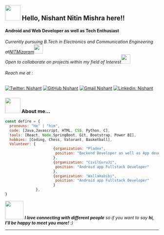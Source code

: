<h2><img src="https://media.giphy.com/media/l1BgRvzvyk92jcQ9O/giphy.gif" width="50">  Hello, Nishant Nitin Mishra here!! </h2>
<h4>Android and Web Developer as well as Tech Enthusiast</h4>
<p><em>Currently pursuing B.Tech in Electronics and Communication Engineering at<a href="https://www.nitmz.ac.in/">NITMizoram</a><img src="https://media.giphy.com/media/fYSnHlufseco8Fh93Z/giphy.gif" width="30"></br>Open to collaborate on projects within my field of Interest</a><img src="https://media.giphy.com/media/WUlplcMpOCEmTGBtBW/giphy.gif" width="30"> 
</em></p>

<h6>Reach me at :</h6>

[![Twitter: Nishant](https://img.shields.io/twitter/follow/Mnishant458?label=Follow)](https://twitter.com/Mnishant458)
[![GitHub Nishant](https://img.shields.io/badge/GitHub-1000?label=Dev-Defire&logo=github&logoColor=white)](https://github.com/Dev-DeFire)
[![Gmail Nishant](https://img.shields.io/badge/Gmail-D14836?style=for-the-badge&logo=gmail&logoColor=white)](mailto:mnishant458@gmail.com)
[![Linkedin: Nishant](https://img.shields.io/badge/LinkedIn-0077B5?label=Nishant&style=Nishant&logo=linkedin&logoColor=white)](https://www.linkedin.com/in/nishant-nitin-mishra-bb2a7420b/)

### <img src="https://media.giphy.com/media/VgCDAzcKvsR6OM0uWg/giphy.gif" width="50"> About me...  

```javascript
const defire = {
  pronouns: "He" | "him",
  code: [Java,Javascript, HTML, CSS, Python, C],
  tools: [React, Node,SpringBoot, Git, Bootstrap, Power BI],
  hobbies: [Coding, Chess, Valorant, Basketball],
  Volunteer: {
                      {organization: "Pladex",
                       position: "Backend Developer as well as App development lead"
                      },
                      {organization: "CivilGuruJi",
                       position: "Android app Fullstack Developer"
                      },
                      {organization: "WallaHabibi",
                       position: "Android app Fullstack Developer"
                      }
              },
}
```

<img src="https://media.giphy.com/media/LnQjpWaON8nhr21vNW/giphy.gif" width="60"> <em><b>I love connecting with different people</b> so if you want to say <b>hi, I'll be happy to meet you more!</b> :)</em>

---
